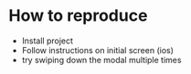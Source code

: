 # How to reproduce 
- Install project
- Follow instructions on initial screen (ios)
- try swiping down the modal multiple times 